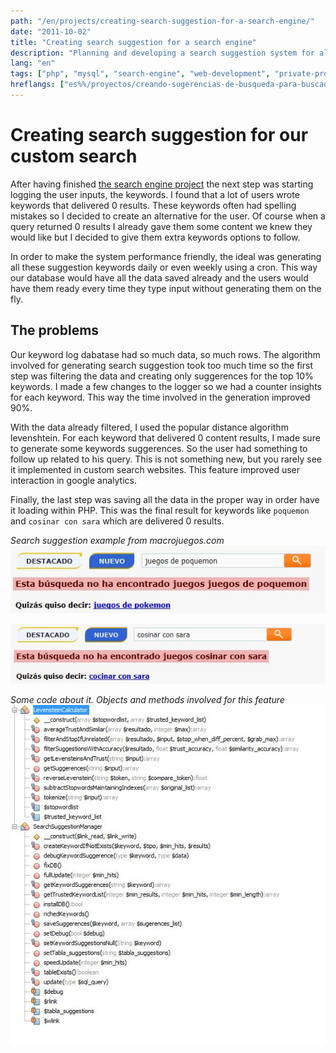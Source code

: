 ```yaml
---
path: "/en/projects/creating-search-suggestion-for-a-search-engine/"
date: "2011-10-02"
title: "Creating search suggestion for a search engine"
description: "Planning and developing a search suggestion system for all the major queries we had logged in our databases."
lang: "en"
tags: ["php", "mysql", "search-engine", "web-development", "private-project", "company:panaworld"]
hreflangs: ["es%%/proyectos/creando-sugerencias-de-busqueda-para-buscador-interno/", "en%%/en/projects/creating-search-suggestion-for-a-search-engine/"]
---
```

# Creating search suggestion for our custom search

After having finished [the search engine project](/en/projects/developing-custom-search-solution-inverted-index/) the next step was starting logging the user inputs, the keywords. I found that a lot of users wrote keywords that delivered 0 results. These keywords often had spelling mistakes so I decided to create an alternative for the user. Of course when a query returned 0 results I already gave them some content we knew they would like but I decided to give them extra keywords options to follow.

In order to make the system performance friendly, the ideal was generating all these suggestion keywords daily or even weekly using a cron. This way our database would have all the data saved already and the users would have them ready every time they type input without generating them on the fly.

## The problems

Our keyword log dabatase had so much data, so much rows. The algorithm involved for generating search suggestion took too much time so the first step was filtering the data and creating only suggerences for the top 10% keywords. I made a few changes to the logger so we had a counter insights for each keyword. This way the time involved in the generation improved 90%.

With the data already filtered, I used the popular distance algorithm levenshtein. For each keyword that delivered 0 content results, I made sure to generate some keywords suggerences. So the user had something to follow up related to his query. This is not something new, but you rarely see it implemented in custom search websites. This feature improved user interaction in google analytics.

Finally, the last step was saving all the data in the proper way in order have it loading within PHP. This was the final result for keywords like `poquemon` and `cosinar con sara` which are delivered 0 results.

*Search suggestion example from macrojuegos.com*
![Search suggestion](sample1.jpg)

![Another earch suggestion](sample2.jpg)

*Some code about it. Objects and methods involved for this feature*
![Code example](code-involved.jpg)